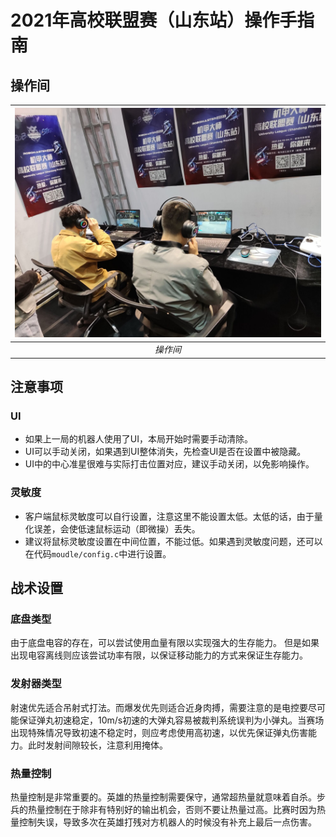 # 2021年高校联盟赛（山东站）操作手指南

## 操作间

| ![操作间](../Image/操作间.jpg?raw=true "操作间") |
|:--:|
| *操作间* |

## 注意事项

### UI

- 如果上一局的机器人使用了UI，本局开始时需要手动清除。
- UI可以手动关闭，如果遇到UI整体消失，先检查UI是否在设置中被隐藏。
- UI中的中心准星很难与实际打击位置对应，建议手动关闭，以免影响操作。

### 灵敏度

- 客户端鼠标灵敏度可以自行设置，注意这里不能设置太低。太低的话，由于量化误差，会使低速鼠标运动（即微操）丢失。
- 建议将鼠标灵敏度设置在中间位置，不能过低。如果遇到灵敏度问题，还可以在代码`moudle/config.c`中进行设置。

## 战术设置

### 底盘类型

由于底盘电容的存在，可以尝试使用血量有限以实现强大的生存能力。
但是如果出现电容离线则应该尝试功率有限，以保证移动能力的方式来保证生存能力。

### 发射器类型

射速优先适合吊射式打法。而爆发优先则适合近身肉搏，需要注意的是电控要尽可能保证弹丸初速稳定，10m/s初速的大弹丸容易被裁判系统误判为小弹丸。当赛场出现特殊情况导致初速不稳定时，则应考虑使用高初速，以优先保证弹丸伤害能力。此时发射间隙较长，注意利用掩体。

### 热量控制

热量控制是非常重要的。英雄的热量控制需要保守，通常超热量就意味着自杀。步兵的热量控制在于除非有特别好的输出机会，否则不要让热量过高。比赛时因为热量控制失误，导致多次在英雄打残对方机器人的时候没有补充上最后一点伤害。
